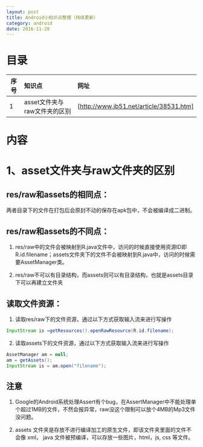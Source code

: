 ```yaml
---
layout: post
title: Android小知识点整理（持续更新）
category: android
date: 2016-11-28
---
```


目录
====


|序号|知识点|网址|
|-----|:----|:----|
|1|asset文件夹与raw文件夹的区别|[http://www.jb51.net/article/38531.htm]|

内容
===

# 1、asset文件夹与raw文件夹的区别

## res/raw和assets的相同点：

两者目录下的文件在打包后会原封不动的保存在apk包中，不会被编译成二进制。

<!--more-->
## res/raw和assets的不同点：

1. res/raw中的文件会被映射到R.java文件中，访问的时候直接使用资源ID即R.id.filename；assets文件夹下的文件不会被映射到R.java中，访问的时候需要AssetManager类。

2. res/raw不可以有目录结构，而assets则可以有目录结构，也就是assets目录下可以再建立文件夹

## 读取文件资源：

1. 读取res/raw下的文件资源，通过以下方式获取输入流来进行写操作

``` java
InputStream is =getResources().openRawResource(R.id.filename); 

```

2. 读取assets下的文件资源，通过以下方式获取输入流来进行写操作

``` java
AssetManager am = null;  
am = getAssets();  
InputStream is = am.open("filename"); 

```
## 注意
1. Google的Android系统处理Assert有个bug，在AssertManager中不能处理单个超过1MB的文件，不然会报异常，raw没这个限制可以放个4MB的Mp3文件没问题。

2. assets 文件夹是存放不进行编译加工的原生文件，即该文件夹里面的文件不会像 xml， java 文件被预编译，可以存放一些图片，html，js, css 等文件。



